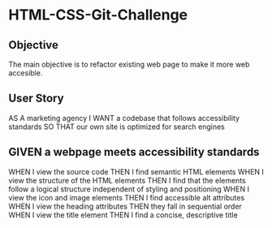 # HTML-CSS-Git-Challenge

## Objective
The main objective is to refactor existing web page to make it more web accesible.

## User Story
AS A marketing agency
I WANT a codebase that follows accessibility standards
SO THAT our own site is optimized for search engines

## GIVEN a webpage meets accessibility standards
WHEN I view the source code
THEN I find semantic HTML elements
WHEN I view the structure of the HTML elements
THEN I find that the elements follow a logical structure independent of styling and positioning
WHEN I view the icon and image elements
THEN I find accessible alt attributes
WHEN I view the heading attributes
THEN they fall in sequential order
WHEN I view the title element
THEN I find a concise, descriptive title